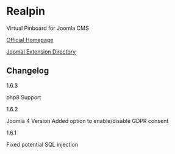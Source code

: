# Realpin

Virtual Pinboard for Joomla CMS

[Official Homepage](https://realpin.frumania.com)

[Joomal Extension Directory](https://extensions.joomla.org/extension/multimedia/multimedia-display/realpin/)

## Changelog

1.6.3 

php8 Support

1.6.2

Joomla 4 Version
Added option to enable/disable GDPR consent

1.6.1

Fixed potential SQL injection
